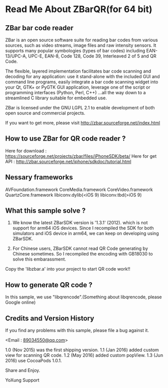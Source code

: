 Read Me About ZBarQR(for 64 bit)
====================================

ZBar bar code reader
--------------------

ZBar is an open source software suite for reading bar codes from various sources, such as video streams, image files and raw intensity sensors. It supports many popular symbologies (types of bar codes) including EAN-13/UPC-A, UPC-E, EAN-8, Code 128, Code 39, Interleaved 2 of 5 and QR Code.

The flexible, layered implementation facilitates bar code scanning and decoding for any application: use it stand-alone with the included GUI and command line programs, easily integrate a bar code scanning widget into your Qt, GTK+ or PyGTK GUI application, leverage one of the script or programming interfaces (Python, Perl, C++) ...all the way down to a streamlined C library suitable for embedded use.

ZBar is licensed under the GNU LGPL 2.1 to enable development of both open source and commercial projects.


If you want to get more, please visit http://zbar.sourceforge.net/index.html



How to use ZBar for QR code reader ?
------------------------------------
Here for download : https://sourceforge.net/projects/zbar/files/iPhoneSDK/beta/
Here for get API  : http://zbar.sourceforge.net/iphone/sdkdoc/tutorial.html



Nessary frameworks
------------------
AVFoundation.framework
CoreMedia.framework
CoreVideo.framework
QuartzCore.framework
libiconv.dylib(<iOS 9)
libiconv.tbd(>iOS 9)



What this sample solve ?
------------------------
1. We know the latest ZBarSDK version is '1.3.1' (2012).
   which is not support for arm64 iOS devices.
   Since I recompiled the SDK for both simulators and iOS device in arm64, we can
   keep on developing using ZBarSDK.

2. For Chinese users, ZBarSDK cannot read QR Code generating by Chinese sometimes.
   So I recompiled the encoding with GB18030 to solve this embarassment.

Copy the 'libzbar.a' into your project to start QR code work!!


How to generate QR code ?
-------------------------
In this sample, we use "libqrencode".(Something about libqrencode, please Google online)



Credits and Version History
---------------------------
If you find any problems with this sample, please file a bug against it.

<Email : 89034550@qq.com>

1.0 (Nov 2015) was the first shipping version.
1.1 (Jan 2016) added custom view for scanning QR code.
1.2 (May 2016) added custom popView.
1.3 (Jun 2016) use CocoaPods 1.0.1.





Share and Enjoy.

YoXung Support
